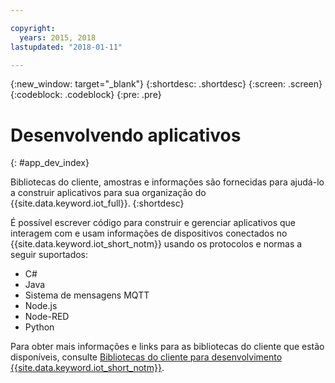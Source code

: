 ```yaml
---

copyright:
  years: 2015, 2018
lastupdated: "2018-01-11"

---
```


{:new_window: target="_blank"}
{:shortdesc: .shortdesc}
{:screen: .screen}
{:codeblock: .codeblock}
{:pre: .pre}

# Desenvolvendo aplicativos
{: #app_dev_index}

Bibliotecas do cliente, amostras e informações são fornecidas para ajudá-lo a construir aplicativos para sua organização do {{site.data.keyword.iot_full}}.
{:shortdesc}

É possível escrever código para construir e gerenciar aplicativos que interagem com e usam informações de dispositivos conectados no {{site.data.keyword.iot_short_notm}} usando os protocolos e normas a seguir suportados:

- C#
- Java
- Sistema de mensagens MQTT
- Node.js
- Node-RED
- Python

Para obter mais informações e links para as bibliotecas do cliente que estão disponíveis, consulte [Bibliotecas do cliente para desenvolvimento {{site.data.keyword.iot_short_notm}}](../iot_platform_client_lib.html).
